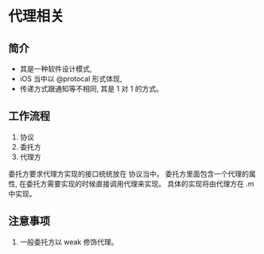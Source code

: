 # 代理相关

## 简介

* 其是一种软件设计模式, 
* iOS 当中以 @protocal 形式体现, 
* 传递方式跟通知等不相同, 其是 1 对 1 的方式。

## 工作流程

1. 协议
2. 委托方
3. 代理方

委托方要求代理方实现的接口统统放在 协议当中。  委托方里面包含一个代理的属性, 在委托方需要实现的时候直接调用代理来实现。 具体的实现将由代理方在 .m 中实现。


## 注意事项

1. 一般委托方以 weak 修饰代理。

